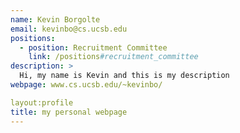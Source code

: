 ```yaml
---
name: Kevin Borgolte
email: kevinbo@cs.ucsb.edu
positions:
  - position: Recruitment Committee
    link: /positions#recruitment_committee
description: >
  Hi, my name is Kevin and this is my description
webpage: www.cs.ucsb.edu/~kevinbo/

layout:profile
title: my personal webpage
---
```

